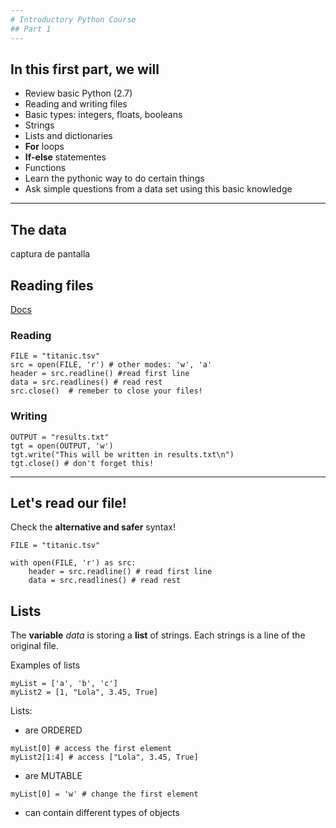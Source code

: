 ```yaml
---
# Introductory Python Course
## Part 1
---
```

## In this first part, we will
* Review basic Python (2.7)
 * Reading and writing files
 * Basic types: integers, floats, booleans
 * Strings
 * Lists and dictionaries
 * **For** loops
 * **If-else** statementes
 * Functions
* Learn the pythonic way to do certain things
* Ask simple questions from a data set using this basic knowledge
---
## The data

captura de pantalla

## Reading files

[Docs](https://docs.python.org/2/tutorial/inputoutput.html#reading-and-writing-files)

### Reading
```{Python}
FILE = "titanic.tsv"
src = open(FILE, 'r') # other modes: 'w', 'a'
header = src.readline() #read first line
data = src.readlines() # read rest
src.close()  # remeber to close your files!
```

### Writing
```{Python}
OUTPUT = "results.txt"
tgt = open(OUTPUT, 'w')
tgt.write("This will be written in results.txt\n")
tgt.close() # don't forget this!

```
---
## Let's read our file!

Check the **alternative and safer** syntax!

```{Python}
FILE = "titanic.tsv"

with open(FILE, 'r') as src:
    header = src.readline() # read first line
    data = src.readlines() # read rest
```

## Lists
The **variable** *data* is storing a **list** of strings. Each strings is a line of the original file.

Examples of lists

```{Python}
myList = ['a', 'b', 'c']
myList2 = [1, "Lola", 3.45, True]

```

Lists:

*  are ORDERED

```{Python}
myList[0] # access the first element
myList2[1:4] # access ["Lola", 3.45, True]
```
*  are MUTABLE

```{Python}
myList[0] = 'w' # change the first element
```

*  can contain different types of objects


